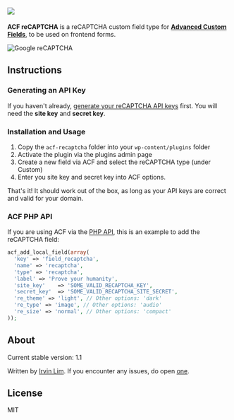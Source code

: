# <a href="https://wordpress.org/plugins/advanced-custom-fields-recaptcha-field/"><img src="https://github.com/irvinlim/acf-recaptcha/assets/icon-256x256.png"></a>

**ACF reCAPTCHA** is a reCAPTCHA custom field type for **[Advanced Custom Fields](http://www.advancedcustomfields.com/)**, to be used on frontend forms.

![Google reCAPTCHA](https://www.google.com/recaptcha/intro/images/hero-recaptcha-demo.gif)

## Instructions

### Generating an API Key

If you haven't already, [generate your reCAPTCHA API keys](https://www.google.com/recaptcha/admin) first. You will need the **site key** and **secret key**.

### Installation and Usage

1. Copy the `acf-recaptcha` folder into your `wp-content/plugins` folder
2. Activate the plugin via the plugins admin page
3. Create a new field via ACF and select the reCAPTCHA type (under Custom)
4. Enter you site key and secret key into ACF options.

That's it! It should work out of the box, as long as your API keys are correct and valid for your domain.

### ACF PHP API

If you are using ACF via the [PHP API](https://www.advancedcustomfields.com/resources/register-fields-via-php/), this is an example to add the reCAPTCHA field:

```php
acf_add_local_field(array(
  'key' => 'field_recaptcha',
  'name' => 'recaptcha',
  'type' => 'recaptcha',
  'label' => 'Prove your humanity',
  'site_key'	=> 'SOME_VALID_RECAPTCHA_KEY',
  'secret_key'	=> 'SOME_VALID_RECAPTCHA_SITE_SECRET',
  're_theme' => 'light', // Other options: 'dark'
  're_type'	=> 'image', // Other options: 'audio'
  're_size'	=> 'normal', // Other options: 'compact'
));
```

## About

Current stable version: 1.1

Written by [Irvin Lim](https://irvinlim.com). If you encounter any issues, do open [one](https://github.com/irvinlim/acf-recaptcha/issues/new).

## License

MIT
